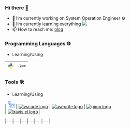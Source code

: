 ### Hi there 👋

<!--
**ECarry/ecarry** is a ✨ _special_ ✨ repository because its `README.md` (this file) appears on your GitHub profile.

Here are some ideas to get you started:

- 🔭 I’m currently working on Service Operation and maintenance
- 🌱 I’m currently learning python,linux
- 👯 I’m looking to collaborate on ...
- 🤔 I’m looking for help with ...
- 💬 Ask me about ...
- 📫 How to reach me: ...
- 😄 Pronouns: ...
- ⚡ Fun fact: ...

-->

- 🔭 I’m currently working on System Operation Engineer ⚙️
- 🌱 I’m currently learning everything <img src="https://media.giphy.com/media/WUlplcMpOCEmTGBtBW/giphy.gif" width="30">
- 📫 How to reach me: [blog](https://ecarry.cc/)

### Programming Languages 🌐
- Learning/Using

|[<img src="https://raw.githubusercontent.com/github/explore/80688e429a7d4ef2fca1e82350fe8e3517d3494d/topics/python/python.png" alt="python logo" width="24">](https://www.python.org/) | [<img src="https://raw.githubusercontent.com/github/explore/80688e429a7d4ef2fca1e82350fe8e3517d3494d/topics/bash/bash.png" alt="bash logo" width="24">](https://www.gnu.org/software/bash/) |
|---|---|

### Tools 🛠️
- Learning/Using

| [<img src="https://raw.githubusercontent.com/Delta456/Delta456/master/img/actions.png" alt="actions logo" width="24">](https://github.com/features/actions) 
| [<img src="https://raw.githubusercontent.com/Delta456/Delta456/master/img/vscode.png" alt="vscode logo" width="24">](https://code.visualstudio.com/) 
| [<img src="https://raw.githubusercontent.com/Delta456/Delta456/master/img/aseprite.png" alt="aseprite logo" width="24">](https://www.aseprite.org/) 
| [<img src="https://raw.githubusercontent.com/Delta456/Delta456/master/img/gimp.png" alt="gimp logo" width="24">](https://www.gimp.org/)  
| [<img src="https://raw.githubusercontent.com/Delta456/Delta456/master/img/travis_ci.png" alt="travis ci logo" width="24">](https://travis-ci.org/) | 

|---|---|---|---|---|---|
